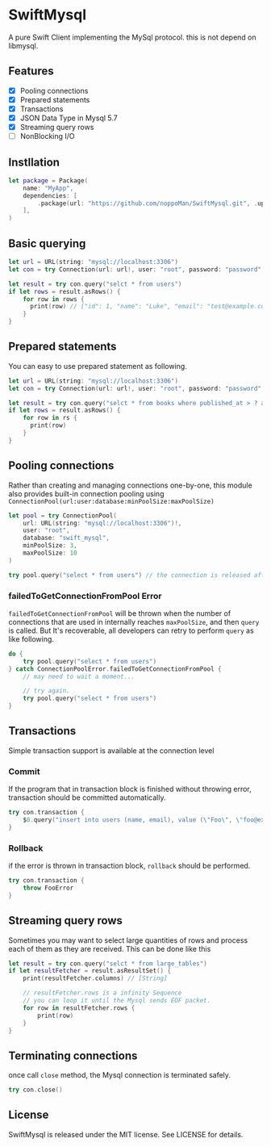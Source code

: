 # SwiftMysql

A pure Swift Client implementing the MySql protocol. this is not depend on libmysql.

## Features

* [x] Pooling connections
* [x] Prepared statements
* [x] Transactions
* [x] JSON Data Type in Mysql 5.7
* [x] Streaming query rows
* [ ] NonBlocking I/O

## Instllation

```swift
let package = Package(
    name: "MyApp",
    dependencies: [
        .package(url: "https://github.com/noppoMan/SwiftMysql.git", .upToNextMajor(from: "0.1.0"))
    ],
)
```

## Basic querying

```swift
let url = URL(string: "mysql://localhost:3306")
let con = try Connection(url: url!, user: "root", password: "password", database: "swift_mysql")

let result = try con.query("selct * from users")
if let rows = result.asRows() {
    for row in rows {
      print(row) // ["id": 1, "name": "Luke", "email": "test@example.com"]
    }
}
```

## Prepared statements

You can easy to use prepared statement as following.

```swift
let url = URL(string: "mysql://localhost:3306")
let con = try Connection(url: url!, user: "root", password: "password", database: "swift_mysql")

let result = try con.query("selct * from books where published_at > ? and category_id = ?", [2017, 3])
if let rows = result.asRows() {
    for row in rs {
      print(row)
    }
}
```


## Pooling connections

Rather than creating and managing connections one-by-one, this module also provides built-in connection pooling using `ConnectionPool(url:user:database:minPoolSize:maxPoolSize)`

```swift
let pool = try ConnectionPool(
    url: URL(string: "mysql://localhost:3306")!,
    user: "root",
    database: "swift_mysql",
    minPoolSize: 3,
    maxPoolSize: 10
)

try pool.query("select * from users") // the connection is released after finishing query.
```

### failedToGetConnectionFromPool Error

`failedToGetConnectionFromPool` will be thrown when the number of connections that are used in internally reaches `maxPoolSize`, and then `query` is called. But It's recoverable, all developers can retry to perform `query` as like following.

```swift
do {
    try pool.query("select * from users")
} catch ConnectionPoolError.failedToGetConnectionFromPool {
    // may need to wait a moment...

    // try again.
    try pool.query("select * from users")
}
```

## Transactions

Simple transaction support is available at the connection level

### Commit

If the program that in transaction block is finished without throwing error, transaction should be committed automatically.

```swift
try con.transaction {
    $0.query("insert into users (name, email), value (\"Foo\", \"foo@example.com\")")
}
```

### Rollback

if the error is thrown in transaction block, `rollback` should be performed.

```swift
try con.transaction {
    throw FooError
}
```

## Streaming query rows

Sometimes you may want to select large quantities of rows and process each of them as they are received. This can be done like this

```swift
let result = try con.query("selct * from large_tables")
if let resultFetcher = result.asResultSet() {
    print(resultFetcher.columns) // [String]

    // resultFetcher.rows is a infinity Sequence
    // you can loop it until the Mysql sends EOF packet.
    for row in resultFetcher.rows {
        print(row)
    }
}
```

## Terminating connections

once call `close` method, the Mysql connection is terminated safely.

```swift
try con.close()
```

## License
SwiftMysql is released under the MIT license. See LICENSE for details.
